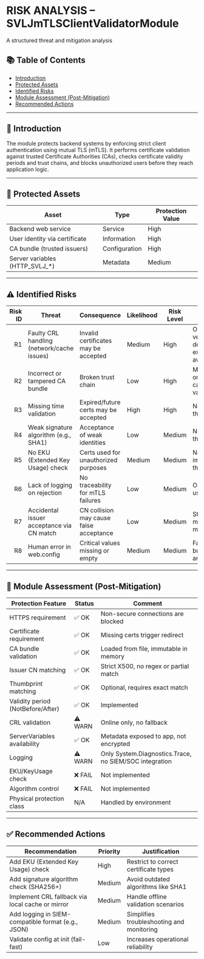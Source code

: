 # RISK ANALYSIS – SVLJmTLSClientValidatorModule
A structured threat and mitigation analysis  

## 📚 Table of Contents

- [Introduction](#introduction)  
- [Protected Assets](#protected-assets)  
- [Identified Risks](#identified-risks)  
- [Module Assessment (Post-Mitigation)](#module-assessment-post-mitigation)  
- [Recommended Actions](#recommended-actions)

---

## 🧩 Introduction

The module protects backend systems by enforcing strict client authentication using mutual TLS (mTLS). It performs certificate validation against trusted Certificate Authorities (CAs), checks certificate validity periods and trust chains, and blocks unauthorized users before they reach application logic.

---

## 🔐 Protected Assets

| Asset                          | Type          | Protection Value |
|-------------------------------|---------------|------------------|
| Backend web service           | Service       | High             |
| User identity via certificate | Information   | High             |
| CA bundle (trusted issuers)   | Configuration | High             |
| Server variables (HTTP_SVLJ_*)| Metadata      | Medium           |

---

## ⚠️ Identified Risks

| Risk ID | Threat                                     | Consequence                             | Likelihood | Risk Level | Comment                                                  |
|--------:|--------------------------------------------|------------------------------------------|------------|------------|----------------------------------------------------------|
| R1      | Faulty CRL handling (network/cache issues) | Invalid certificates may be accepted    | Medium     | High       | Online CRL verification depends on external availability |
| R2      | Incorrect or tampered CA bundle            | Broken trust chain                       | Low        | High       | Misconfiguration or tampering can disable validation     |
| R3      | Missing time validation                    | Expired/future certs may be accepted     | High       | High       | Now mitigated in the module                              |
| R4      | Weak signature algorithm (e.g., SHA1)      | Acceptance of weak identities            | Low        | Medium     | Not checked in this version                              |
| R5      | No EKU (Extended Key Usage) check          | Certs used for unauthorized purposes     | Medium     | Medium     | Not implemented in this version                          |
| R6      | Lack of logging on rejection               | No traceability for mTLS failures        | Low        | Medium     | Only Trace is used                                       |
| R7      | Accidental issuer acceptance via CN match  | CN collision may cause false acceptance  | Low        | Medium     | Strict X500 matching minimizes this                      |
| R8      | Human error in web.config                  | Critical values missing or empty         | Medium     | Medium     | Fallback exists, but some values are essential           |

---

## 🧪 Module Assessment (Post-Mitigation)

| Protection Feature                 | Status  | Comment                                               |
|-----------------------------------|---------|--------------------------------------------------------|
| HTTPS requirement                 | ✅ OK   | Non-secure connections are blocked                     |
| Certificate requirement           | ✅ OK   | Missing certs trigger redirect                         |
| CA bundle validation              | ✅ OK   | Loaded from file, immutable in memory                  |
| Issuer CN matching                | ✅ OK   | Strict X500, no regex or partial match                 |
| Thumbprint matching               | ✅ OK   | Optional, requires exact match                         |
| Validity period (NotBefore/After)| ✅ OK   | Implemented                                            |
| CRL validation                    | ⚠️ WARN | Online only, no fallback                               |
| ServerVariables availability      | ✅ OK   | Metadata exposed to app, not encrypted                 |
| Logging                           | ⚠️ WARN | Only System.Diagnostics.Trace, no SIEM/SOC integration |
| EKU/KeyUsage check                | ❌ FAIL | Not implemented                                        |
| Algorithm control                 | ❌ FAIL | Not implemented                                        |
| Physical protection class         | N/A     | Handled by environment                                 |

---

## ✅ Recommended Actions

| Recommendation                                    | Priority | Justification                             |
|--------------------------------------------------|----------|--------------------------------------------|
| Add EKU (Extended Key Usage) check               | High     | Restrict to correct certificate types      |
| Add signature algorithm check (SHA256+)          | Medium   | Avoid outdated algorithms like SHA1        |
| Implement CRL fallback via local cache or mirror | Medium   | Handle offline validation scenarios        |
| Add logging in SIEM-compatible format (e.g., JSON)| Medium   | Simplifies troubleshooting and monitoring  |
| Validate config at init (fail-fast)              | Low      | Increases operational reliability          |
